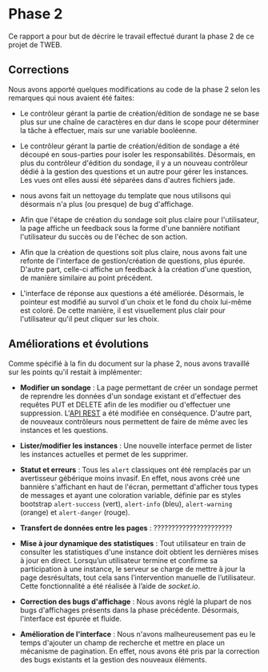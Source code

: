 # Phase 2
Ce rapport a pour but de décrire le travail effectué durant la phase 2 de ce projet de TWEB.

Corrections
-----------
Nous avons apporté quelques modifications au code de la phase 2 selon les remarques qui nous avaient été faites:

- Le contrôleur gérant la partie de création/édition de sondage ne se base plus sur une chaîne de caractères en dur dans le scope pour déterminer la tâche à effectuer, mais sur une variable booléenne.

- Le contrôleur gérant la partie de création/édition de sondage a été découpé en sous-parties pour isoler les responsabilités. Désormais, en plus du contrôleur d'édition du sondage, il y a un nouveau contrôleur dédié à la gestion des questions et un autre pour gérer les instances. Les vues ont elles aussi été séparées dans d'autres fichiers jade.

- nous avons fait un nettoyage du template que nous utilisons qui désormais n'a plus (ou presque) de bug d'affichage.

- Afin que l'étape de création du sondage soit plus claire pour l'utilisateur, la page affiche un feedback sous la forme d'une bannière notifiant l'utilisateur du succès ou de l'échec de son action.

- Afin que la création de questions soit plus claire, nous avons fait une refonte de l'interface de gestion/création de questions, plus épurée. D'autre part, celle-ci affiche un feedback à la création d'une question, de manière similaire au point précédent.

- L'interface de réponse aux questions a été améliorée. Désormais, le pointeur est modifié au survol d'un choix et le fond du choix lui-même est coloré. De cette manière, il est visuellement plus clair pour l'utilisateur qu'il peut cliquer sur les choix.

Améliorations et évolutions
---------
Comme spécifié à la fin du document sur la phase 2, nous avons travaillé sur les points qu'il restait à implémenter:

- **Modifier un sondage** : La page permettant de créer un sondage permet de reprendre les données d'un sondage existant et d'effectuer des requêtes PUT et DELETE afin de les modifier ou d'effectuer une suppression. L'[API REST](REST.md) a été modifiée en conséquence. D'autre part, de nouveaux contrôleurs nous permettent de faire de même avec les instances et les questions.

- **Lister/modifier les instances** : Une nouvelle interface permet de lister les instances actuelles et permet de les supprimer.

- **Statut et erreurs** : Tous les `alert` classiques ont été remplacés par un avertisseur gébérique moins invasif. En effet, nous avons créé une bannière s'affichant en haut de l'écran, permettant d'afficher tous types de messages et ayant une coloration variable, définie par es styles bootstrap `alert-success` (vert), `alert-info` (bleu), `alert-warning` (orange) et `alert-danger` (rouge).

- **Transfert de données entre les pages** : ??????????????????????

- **Mise à jour dynamique des statistiques** : Tout utilisateur en train de consulter les statistiques d'une instance doit obtient les dernières mises à jour en direct. Lorsqu’un utilisateur termine et confirme sa participation à une instance, le serveur se charge de mettre à jour la page desrésultats, tout cela sans l’intervention manuelle de l’utilisateur. Cette fonctionnalité a été réalisée  à l’aide de *socket.io*.

- **Correction des bugs d'affichage** : Nous avons réglé la plupart de nos bugs d'affichages présents dans la phase précédente. Désormais, l'interface est épurée et fluide.

- **Amélioration de l'interface** : Nous n'avons malheureusement pas eu le temps d'ajouter un champ de recherche et mettre en place un mécanisme de pagination. En effet, nous avons été pris par la correction des bugs existants et la gestion des nouveaux éléments.
